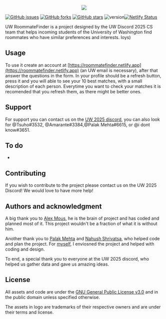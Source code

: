 <p align="center">
    <img src="https://github.com/alex-mous/UW-RoommateFinder/blob/97ad77fea1a148c4184f7f4ad0644e47749082b6/public/assets/UWRF%20logo%20with%20subs.png">
</p>

[![GitHub issues](https://img.shields.io/github/issues/alex-mous/UW-RoommateFinder)](https://github.com/alex-mous/UW-RoommateFinder/issues) [![GitHub forks](https://img.shields.io/github/forks/alex-mous/UW-RoommateFinder)](https://github.com/alex-mous/UW-RoommateFinder/network) [![GitHub stars](https://img.shields.io/github/stars/alex-mous/UW-RoommateFinder)](https://github.com/alex-mous/UW-RoommateFinder/stargazers) 
![version](https://img.shields.io/badge/version-0.2-purple)[![Netlify Status](https://api.netlify.com/api/v1/badges/448621a4-1c06-4ea8-8c7c-adc6ba6586b9/deploy-status)](https://app.netlify.com/sites/roommatematcher/deploys)

UW RoommateFinder is a project designed by the UW Discord 2025 CS team that helps incoming students of the University of Washington find roommates who have similar preferences and interests.
loys)

## Usage
To use it create an account at [https://roommatefinder.netlify.app](https://roommatefinder.netlify.app) (an UW email is necessary), after that answer the questions in the form. In your profile should be a refresh button, press it and you will able to see your 10 best matches, with a small description of each person. Everytime you want to check your matches it is recomended that you refresh them, as there might be better ones. 

## Support
For support you can contact us on the [UW 2025 discord](https://discord.gg/TtchJ6DGKF), you can also look for @Tsuho#3532, @Amarante#3384,@Palak Mehta#6615, or @i dont know#3651.

## To do
-

## Contributing

If you wish to contribute to the project please contact us on the UW 2025 Discord! We would love to have more help!

## Authors and acknowledgment

A big thank you to [Alex Mous](https://github.com/alex-mous), he is the brain of project and has coded and planned most of it. This project wouldn't be a fraction of what it is without him.

Another thank you to [Palak Mehta](https://github.com/palak-mehta) and [Nahush Shrivatsa](https://github.com/nahushvatsa), who helped code and plan the project. For [myself](https://github.com/pedrodeoliamarante), I enviosned the project and helped with coding and design.

To end, a special thank you to everyone at the UW 2025 discord, who helped us gather data and gave us amazing ideas.

## License 

All assets and code are under the [GNU General Public License v3.0](https://github.com/alex-mous/RoommateMatcher/blob/main/LICENSE) and in the public domain unless specified otherwise.

The assets in logo are trademarks of their respective owners and are under their terms and license.
